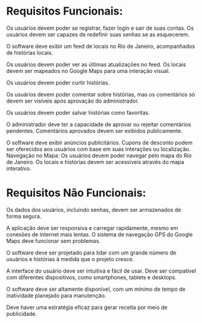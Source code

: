 # Requisitos Funcionais:


Os usuários devem poder se registrar, fazer login e sair de suas contas.
Os usuários devem ser capazes de redefinir suas senhas se as esquecerem.

O software deve exibir um feed de locais no Rio de Janeiro, acompanhados de histórias locais.

Os usuários devem poder ver as últimas atualizações no feed.
Os locais devem ser mapeados no Google Maps para uma interação visual.

Os usuários devem poder curtir histórias.

Os usuários devem poder comentar sobre histórias, mas os comentários só devem ser visíveis após aprovação do administrador.

Os usuários devem poder salvar histórias como favoritas.

O administrador deve ter a capacidade de aprovar ou rejeitar comentários pendentes.
Comentários aprovados devem ser exibidos publicamente.

O software deve exibir anúncios publicitários.
Cupons de desconto podem ser oferecidos aos usuários com base em suas interações ou localização.
Navegação no Mapa:
Os usuários devem poder navegar pelo mapa do Rio de Janeiro.
Os locais e histórias devem ser acessíveis através do mapa interativo.

# Requisitos Não Funcionais:

Os dados dos usuários, incluindo senhas, devem ser armazenados de forma segura.

A aplicação deve ser responsiva e carregar rapidamente, mesmo em conexões de internet mais lentas.
O sistema de navegação GPS do Google Maps deve funcionar sem problemas.

O software deve ser projetado para lidar com um grande número de usuários e histórias à medida que o projeto cresce.

A interface do usuário deve ser intuitiva e fácil de usar.
Deve ser compatível com diferentes dispositivos, como smartphones, tablets e desktops.

O software deve ser altamente disponível, com um mínimo de tempo de inatividade planejado para manutenção.

Deve haver uma estratégia eficaz para gerar receita por meio de publicidade.
